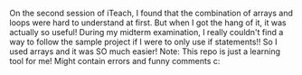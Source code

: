 On the second session of iTeach, I found that the combination of arrays and loops were hard to understand at first. But when I got the hang of it, it was actually so useful! During my midterm examination, I really couldn't find a way to follow the sample project if I were to only use if statements!! So I used arrays and it was SO much easier!
Note: This repo is just a learning tool for me! Might contain errors and funny comments c:
